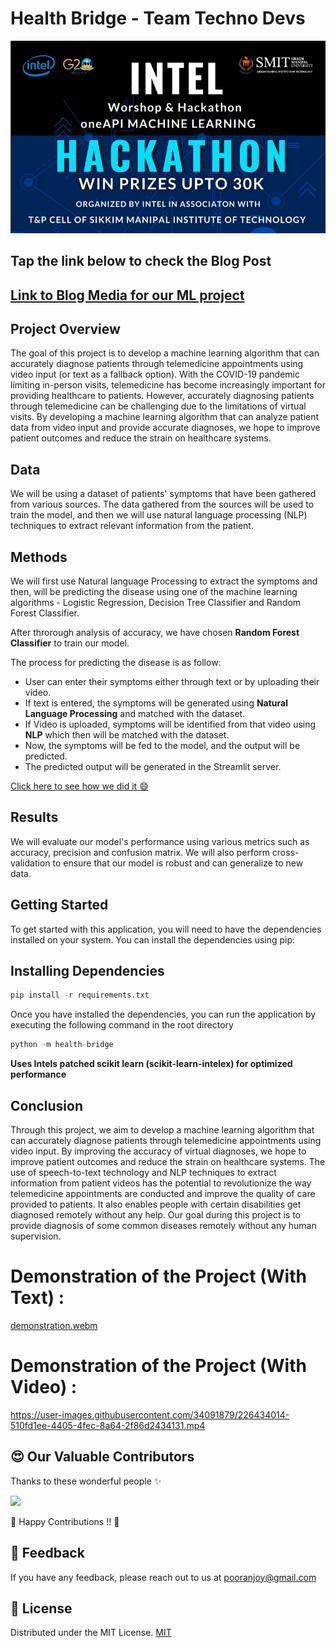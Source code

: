 # Health Bridge - Team Techno Devs

<img src="./health-bridge/assets/hackathon.png">

## Tap the link below to check the Blog Post
## [Link to Blog Media for our ML project](https://medium.com/@deysampreet6/health-bridge-a-machine-learning-model-to-predict-diseases-ea336c8b62b9 )

## Project Overview

The goal of this project is to develop a machine learning algorithm that can accurately diagnose patients through telemedicine appointments using video input (or text as a fallback option). With the COVID-19 pandemic limiting in-person visits, telemedicine has become increasingly important for providing healthcare to patients. However, accurately diagnosing patients through telemedicine can be challenging due to the limitations of virtual visits. By developing a machine learning algorithm that can analyze patient data from video input and provide accurate diagnoses, we hope to improve patient outcomes and reduce the strain on healthcare systems.

## Data

We will be using a dataset of patients' symptoms that have been gathered from various sources. The data gathered from the sources will be used to train the model, and then we will use natural language processing (NLP) techniques to extract relevant information from the patient.

## Methods

We will first use Natural language Processing to extract the symptoms and then, will be predicting the disease using one of the machine learning algorithms - Logistic Regression, Decision Tree Classifier and Random Forest Classifier.

After throrough analysis of accuracy, we have chosen __Random Forest Classifier__ to train our model.

The process for predicting the disease is as follow: 

- User can enter their symptoms either through text or by uploading their video.
- If text is entered, the symptoms will be generated using __Natural Language Processing__ and matched with the dataset.
- If Video is uploaded, symptoms will be identified from that video using __NLP__ which then will be matched with the dataset.
- Now, the symptoms will be fed to the model, and the output will be predicted.
- The predicted output will be generated in the Streamlit server.

[Click here to see how we did it 😄](https://github.com/pooranjoyb/health-bridge/blob/master/health-bridge/models/train/model.ipynb)
## Results

We will evaluate our model's performance using various metrics such as accuracy, precision and confusion matrix. We will also perform cross-validation to ensure that our model is robust and can generalize to new data.

## Getting Started

To get started with this application, you will need to have the dependencies installed on your system. You can install the dependencies using pip:

## Installing Dependencies
```python
pip install -r requirements.txt
```

Once you have installed the dependencies, you can run the application by executing the following command in the root directory 

```python
python -m health-bridge
```
__Uses Intels patched scikit learn (scikit-learn-intelex) for optimized performance__

## Conclusion

Through this project, we aim to develop a machine learning algorithm that can accurately diagnose patients through telemedicine appointments using video input. By improving the accuracy of virtual diagnoses, we hope to improve patient outcomes and reduce the strain on healthcare systems. The use of speech-to-text technology and NLP techniques to extract information from patient videos has the potential to revolutionize the way telemedicine appointments are conducted and improve the quality of care provided to patients. It also enables people with certain disabilities get diagnosed remotely without any help. Our goal during this project is to provide diagnosis of some common diseases remotely without any human supervision.

# Demonstration of the Project (With Text) : 

[demonstration.webm](https://user-images.githubusercontent.com/90945182/226211024-d5584ef1-5fe5-4b0d-a9b7-557efa7675e4.webm)

# Demonstration of the Project (With Video) :


https://user-images.githubusercontent.com/34091879/226434014-510fd1ee-4405-4fec-8a64-2f86d2434131.mp4


## 😍 Our Valuable Contributors

Thanks to these wonderful people ✨

<a href="https://github.com/pooranjoyb/health-bridge/graphs/contributors">
  <img src="https://contrib.rocks/image?repo=pooranjoyb/health-bridge" />
</a>

💙 Happy Contributions !! 💙


## 📝 Feedback

If you have any feedback, please reach out to us at  pooranjoy@gmail.com

## 📜 License 

Distributed under the MIT License. 
[MIT](LICENSE)
